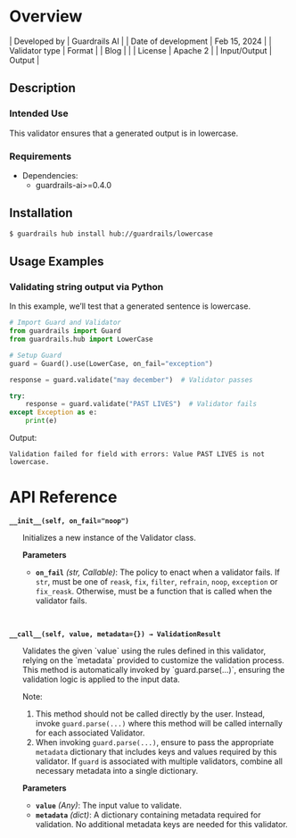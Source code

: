 # Overview

| Developed by | Guardrails AI |
| Date of development | Feb 15, 2024 |
| Validator type | Format |
| Blog |  |
| License | Apache 2 |
| Input/Output | Output |

## Description

### Intended Use
This validator ensures that a generated output is in lowercase.

### Requirements

* Dependencies:
	- guardrails-ai>=0.4.0

## Installation

```bash
$ guardrails hub install hub://guardrails/lowercase
```

## Usage Examples

### Validating string output via Python

In this example, we’ll test that a generated sentence is lowercase.

```python
# Import Guard and Validator
from guardrails import Guard
from guardrails.hub import LowerCase

# Setup Guard
guard = Guard().use(LowerCase, on_fail="exception")

response = guard.validate("may december")  # Validator passes

try:
    response = guard.validate("PAST LIVES")  # Validator fails
except Exception as e:
    print(e)
```
Output:
```console
Validation failed for field with errors: Value PAST LIVES is not lowercase.
```

# API Reference

**`__init__(self, on_fail="noop")`**
<ul>
Initializes a new instance of the Validator class.

**Parameters**
- **`on_fail`** *(str, Callable)*: The policy to enact when a validator fails. If `str`, must be one of `reask`, `fix`, `filter`, `refrain`, `noop`, `exception` or `fix_reask`. Otherwise, must be a function that is called when the validator fails.
</ul>
<br/>

**`__call__(self, value, metadata={}) → ValidationResult`**
<ul>
Validates the given `value` using the rules defined in this validator, relying on the `metadata` provided to customize the validation process. This method is automatically invoked by `guard.parse(...)`, ensuring the validation logic is applied to the input data.

Note:

1. This method should not be called directly by the user. Instead, invoke `guard.parse(...)` where this method will be called internally for each associated Validator.
2. When invoking `guard.parse(...)`, ensure to pass the appropriate `metadata` dictionary that includes keys and values required by this validator. If `guard` is associated with multiple validators, combine all necessary metadata into a single dictionary.

**Parameters**
- **`value`** *(Any)*: The input value to validate.
- **`metadata`** *(dict)*: A dictionary containing metadata required for validation. No additional metadata keys are needed for this validator.

</ul>
